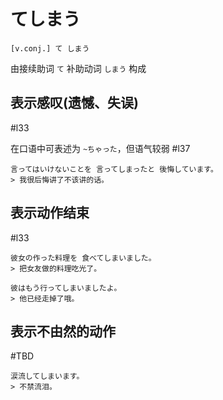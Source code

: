 # てしまう

```nihong
[v.conj.] て しまう
```

由接续助词 `て` 补助动词 `しまう` 构成
## 表示感叹(遗憾、失误)
 #l33

在口语中可表述为 `~ちゃった`，但语气较弱  #l37
 
```nihongo
言ってはいけないことを 言ってしまったと 後悔しています。
> 我很后悔讲了不该讲的话。
```
## 表示动作结束
 #l33
 
```nihongo
彼女の作った料理を 食べてしまいました。
> 把女友做的料理吃光了。

彼はもう行ってしまいましたよ。
> 他已经走掉了哦。
```

## 表示不由然的动作
 #TBD 
```nihongo
涙流してしまいます。
> 不禁流泪。
```